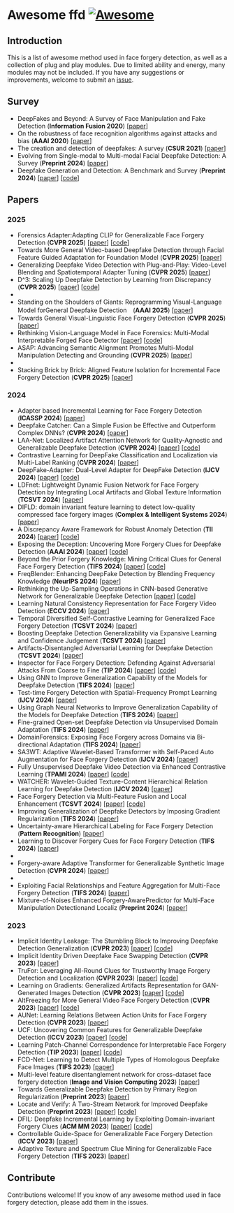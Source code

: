 # Awesome ffd [![Awesome](https://awesome.re/badge.svg)](https://awesome.re)


## Introduction

This is a list of awesome method used in face forgery detection, as well as a collection of plug and play modules. Due to limited ability and energy, many modules may not be included. If you have any suggestions or improvements, welcome to submit an [issue](https://github.com/chessxu/awesome-ffd/issues).

## Survey
<!-- - XXX survey (**XX journal or conference**) [[paper](link)] -->
- DeepFakes and Beyond: A Survey of Face Manipulation and Fake Detection (**Information Fusion 2020**) [[paper](https://arxiv.org/pdf/2001.00179v1)]
- On the robustness of face recognition algorithms against attacks and bias (**AAAI 2020**) [[paper](https://arxiv.org/abs/2002.02942)]
- The creation and detection of deepfakes: A survey (**CSUR 2021**) [[paper](https://dl.acm.org/doi/10.1145/3425780)]
- Evolving from Single-modal to Multi-modal Facial Deepfake Detection: A Survey (**Preprint 2024**) [[paper](https://arxiv.org/abs/2406.06965)]
- Deepfake Generation and Detection: A Benchmark and Survey (**Preprint 2024**) [[paper](https://arxiv.org/pdf/2403.17881)] [[code](https://github.com/flyingby/Awesome-Deepfake-Generation-and-Detection)]



## Papers

### 2025
- Forensics Adapter:Adapting CLIP for Generalizable Face Forgery Detection (**CVPR 2025**) [[paper](https://arxiv.org/pdf/2411.19715)] [[code](https://github.com/OUC-VAS/ForensicsAdapter)]
- Towards More General Video-based Deepfake Detection through Facial Feature Guided Adaptation for Foundation Model (**CVPR 2025**) [[paper](https://arxiv.org/abs/2404.05583)]
- Generalizing Deepfake Video Detection with Plug-and-Play: Video-Level Blending and Spatiotemporal Adapter Tuning (**CVPR 2025**) [[paper](https://arxiv.org/abs/2408.17065)]
- D^3: Scaling Up Deepfake Detection by Learning from Discrepancy (**CVPR 2025**) [[paper](https://arxiv.org/abs/2404.04584)] [[code](https://github.com/BigAandSmallq/D3)]
-
- Standing on the Shoulders of Giants: Reprogramming Visual-Language Model forGeneral Deepfake Detection　(**AAAI 2025**) [[paper](https://arxiv.org/abs/2409.02664)]
- Towards General Visual-Linguistic Face Forgery Detection (**CVPR 2025**) [[paper](https://arxiv.org/abs/2502.20698)]
- Rethinking Vision-Language Model in Face Forensics: Multi-Modal Interpretable Forged Face Detector [[paper](https://arxiv.org/abs/2503.20188)] [[code](https://github.com/CHELSEA234/M2F2_Det)]
- ASAP: Advancing Semantic Alignment Promotes Multi-Modal Manipulation Detecting and Grounding (**CVPR 2025**) [[paper](https://arxiv.org/abs/2412.12718)]
-
- Stacking Brick by Brick: Aligned Feature Isolation for Incremental Face Forgery Detection (**CVPR 2025**) [[paper](https://arxiv.org/abs/2411.11396)]





### 2024
<!--  - XXX (**XX**) [[paper](XX)] [[code](XXX)] -->
- Adapter based Incremental Learning for Face Forgery Detection (**ICASSP 2024**) [[paper](https://ieeexplore.ieee.org/abstract/document/10446543)]
- Deepfake Catcher: Can a Simple Fusion be Effective and Outperform Complex DNNs? (**CVPR 2024**) [[paper](https://ieeexplore.ieee.org/document/10678396)]
- LAA-Net: Localized Artifact Attention Network for Quality-Agnostic and Generalizable Deepfake Detection (**CVPR 2024**) [[paper](https://arxiv.org/pdf/2401.13856)] [[code](https://github.com/10Ring/LAA-Net)]
- Contrastive Learning for DeepFake Classification and Localization via Multi-Label Ranking (**CVPR 2024**) [[paper](https://openaccess.thecvf.com/content/CVPR2024/papers/Hong_Contrastive_Learning_for_DeepFake_Classification_and_Localization_via_Multi-Label_Ranking_CVPR_2024_paper.pdf)]
- DeepFake-Adapter: Dual-Level Adapter for DeepFake Detection (**IJCV 2024**) [[paper](https://arxiv.org/pdf/2306.00863v1)] [[code](https://github.com/rshaojimmy/deepfake-adapter)]
- LDFnet: Lightweight Dynamic Fusion Network for Face Forgery Detection by Integrating Local Artifacts and Global Texture Information (**TCSVT 2024**) [[paper](https://ieeexplore.ieee.org/document/10163252)]
- DIFLD: domain invariant feature learning to detect low-quality compressed face forgery images (**Complex & Intelligent Systems 2024**) [[paper](https://link.springer.com/article/10.1007/s40747-023-01160-x)]
- A Discrepancy Aware Framework for Robust Anomaly Detection (**TII 2024**) [[paper](https://ieeexplore.ieee.org/document/10272031)] [[code](https://github.com/caiyuxuan1120/DAF)]
- Exposing the Deception: Uncovering More Forgery Clues for Deepfake Detection (**AAAI 2024**) [[paper](https://arxiv.org/pdf/2403.01786)] [[code](https://github.com/QingyuLiu/Exposing-the-Deception)]
- Beyond the Prior Forgery Knowledge: Mining Critical Clues for General Face Forgery Detection (**TIFS 2024**) [[paper](https://ieeexplore.ieee.org/abstract/document/10315169)] [[code](https://github.com/LoveSiameseCat/CFM)]
- FreqBlender: Enhancing DeepFake Detection by Blending Frequency Knowledge (**NeurlPS 2024**) [[paper](https://link.zhihu.com/?target=https%3A//arxiv.org/abs/2404.13872)]
- Rethinking the Up-Sampling Operations in CNN-based Generative Network for Generalizable Deepfake Detection [[paper](https://arxiv.org/abs/2312.10461)] [[code](https://github.com/chuangchuangtan/NPR-DeepfakeDetection)]
- Learning Natural Consistency Representation for Face Forgery Video Detection (**ECCV 2024**) [[paper](https://arxiv.org/abs/2407.10550)]
- Temporal Diversified Self-Contrastive Learning for Generalized Face Forgery Detection (**TCSVT 2024**) [[paper](https://ieeexplore.ieee.org/document/10620229)]
- Boosting Deepfake Detection Generalizability via Expansive Learning and Confidence Judgement (**TCSVT 2024**) [[paper](https://ieeexplore.ieee.org/abstract/document/10684474)]
- Artifacts-Disentangled Adversarial Learning for Deepfake Detection (**TCSVT 2024**) [[paper](https://ieeexplore.ieee.org/abstract/document/9931753/)]
- Inspector for Face Forgery Detection: Defending Against Adversarial Attacks From Coarse to Fine (**TIP 2024**) [[paper](https://ieeexplore.ieee.org/document/10620380)] [[code](https://github.com/xarryon/Inspector)]
- Using GNN to Improve Generalization Capability of the Models for Deepfake Detection (**TIFS 2024**) [[paper](https://ieeexplore.ieee.org/abstract/document/10654318)]
- Test-time Forgery Detection with Spatial-Frequency Prompt Learning (**IJCV 2024**) [[paper](https://link.springer.com/article/10.1007/s11263-024-02208-2)]
- Using Graph Neural Networks to Improve Generalization Capability of the Models for Deepfake Detection (**TIFS 2024**) [[paper](https://ieeexplore.ieee.org/abstract/document/10654318)]
- Fine-grained Open-set Deepfake Detection via Unsupervised Domain Adaptation (**TIFS 2024**) [[paper](https://ieeexplore.ieee.org/abstract/document/10614208/)]
- DomainForensics: Exposing Face Forgery across Domains via Bi-directional Adaptation (**TIFS 2024**) [[paper](https://ieeexplore.ieee.org/abstract/document/10601589)]
- SA3WT: Adaptive Wavelet-Based Transformer with Self-Paced Auto Augmentation for Face Forgery Detection (**IJCV 2024**) [[paper](https://link.springer.com/article/10.1007/s11263-024-02091-x)]
- Fully Unsupervised Deepfake Video Detection via Enhanced Contrastive Learning (**TPAMI 2024**) [[paper](https://ieeexplore.ieee.org/abstract/document/10411047)] [[code](https://github.com/bestalllen/Unsupervised_DF_Detection/)]
- WATCHER: Wavelet-Guided Texture-Content Hierarchical Relation Learning for Deepfake Detection (**IJCV 2024**) [[paper](https://link.springer.com/article/10.1007/s11263-024-02116-5)]
- Face Forgery Detection via Multi-Feature Fusion and Local Enhancement (**TCSVT 2024**) [[paper](https://ieeexplore.ieee.org/abstract/document/10504924)] [[code](https://github.com/jhchen1998/DeepfakeDetection)]
- Improving Generalization of Deepfake Detectors by Imposing Gradient Regularization (**TIFS 2024**) [[paper](https://ieeexplore.ieee.org/abstract/document/10516609)]
- Uncertainty-aware Hierarchical Labeling for Face Forgery Detection (**Pattern Recognition**) [[paper](https://www.sciencedirect.com/science/article/abs/pii/S0031320324002772)]
- Learning to Discover Forgery Cues for Face Forgery Detection (**TIFS 2024**) [[paper](https://ieeexplore.ieee.org/abstract/document/10458687)]
- 
- Forgery-aware Adaptive Transformer for Generalizable Synthetic Image Detection (**CVPR 2024**) [[paper](https://link.zhihu.com/?target=https%3A//openaccess.thecvf.com/content/CVPR2024/papers/Liu_Forgery-aware_Adaptive_Transformer_for_Generalizable_Synthetic_Image_Detection_CVPR_2024_paper.pdf)]
- 
- Exploiting Facial Relationships and Feature Aggregation for Multi-Face Forgery Detection (**TIFS 2024**) [[paper](https://ieeexplore.ieee.org/stamp/stamp.jsp?tp=&arnumber=10689267)]
- Mixture-of-Noises Enhanced Forgery-AwarePredictor for Multi-Face Manipulation Detectionand Localiz (**Preprint 2024**) [[paper](https://arxiv.org/pdf/2408.02306)]




### 2023
- Implicit Identity Leakage: The Stumbling Block to Improving Deepfake Detection Generalization (**CVPR 2023**) [[paper](https://ieeexplore.ieee.org/stamp/stamp.jsp?tp=&arnumber=10204669)] [[code](https://github.com/megvii-research/CADDM)]
- Implicit Identity Driven Deepfake Face Swapping Detection (**CVPR 2023**) [[paper](https://openaccess.thecvf.com/content/CVPR2023/papers/Huang_Implicit_Identity_Driven_Deepfake_Face_Swapping_Detection_CVPR_2023_paper.pdf)]
- TruFor: Leveraging All-Round Clues for Trustworthy Image Forgery Detection and Localization (**CVPR 2023**) [[paper](https://ieeexplore.ieee.org/abstract/document/10205460)] [[code](https://grip-unina.github.io/TruFor/)]
- Learning on Gradients: Generalized Artifacts Representation for GAN-Generated Images Detection (**CVPR 2023**) [[paper](https://ieeexplore.ieee.org/document/10203908)] [[code](https://github.com/chuangchuangtan/LGrad)]
- AltFreezing for More General Video Face Forgery Detection (**CVPR 2023**) [[paper](https://openaccess.thecvf.com/content/CVPR2023/papers/Wang_AltFreezing_for_More_General_Video_Face_Forgery_Detection_CVPR_2023_paper.pdf)] [[code](https://github.com/ZhendongWang6/AltFreezing)]
- AUNet: Learning Relations Between Action Units for Face Forgery Detection (**CVPR 2023**) [[paper](https://openaccess.thecvf.com/content/CVPR2023/papers/Bai_AUNet_Learning_Relations_Between_Action_Units_for_Face_Forgery_Detection_CVPR_2023_paper.pdf)]
- UCF: Uncovering Common Features for Generalizable Deepfake Detection (**ICCV 2023**) [[paper](https://arxiv.org/pdf/2304.13949v1)] [[code](https://github.com/SCLBD/DeepfakeBench)]
- Learning Patch-Channel Correspondence for Interpretable Face Forgery Detection (**TIP 2023**) [[paper](https://ieeexplore.ieee.org/document/10050168)] [[code](https://github.com/Jae35/IFFD)]
- FCD-Net: Learning to Detect Multiple Types of Homologous Deepfake Face Images (**TIFS 2023**) [[paper](https://ieeexplore.ieee.org/document/10106503)]
- Multi-level feature disentanglement network for cross-dataset face forgery detection (**Image and Vision Computing 2023**) [[paper](https://www.sciencedirect.com/science/article/pii/S0262885623000604)]
- Towards Generalizable Deepfake Detection by Primary Region Regularization (**Preprint 2023**) [[paper](https://arxiv.org/abs/2307.12534)]
- Locate and Verify: A Two-Stream Network for Improved Deepfake Detection (**Preprint 2023**) [[paper](https://arxiv.org/pdf/2309.11131)] [[code](https://github.com/sccsok/Locate-and-Verify)]
- DFIL: Deepfake Incremental Learning by Exploiting Domain-invariant Forgery Clues (**ACM MM 2023**) [[paper](https://arxiv.org/pdf/2309.09526)] [[code](https://github.com/DeepFakeIL/DFIL)]
- Controllable Guide-Space for Generalizable Face Forgery Detection (**ICCV 2023**) [[paper](https://openaccess.thecvf.com/content/ICCV2023/papers/Guo_Controllable_Guide-Space_for_Generalizable_Face_Forgery_Detection_ICCV_2023_paper.pdf)]
- Adaptive Texture and Spectrum Clue Mining for Generalizable Face Forgery Detection (**TIFS 2023**) [[paper](https://ieeexplore.ieee.org/abstract/document/10315169)]



## Contribute

Contributions welcome! If you know of any awesome method used in face forgery detection, please add them in the issues.
